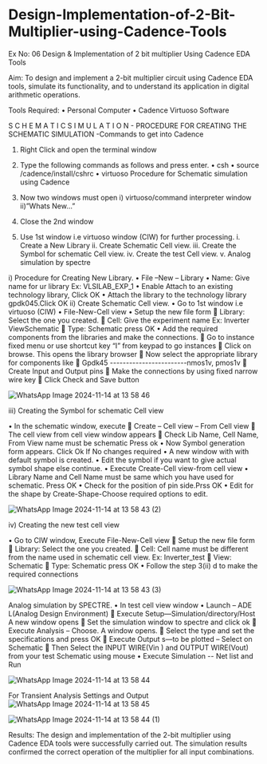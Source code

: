 # Design-Implementation-of-2-Bit-Multiplier-using-Cadence-Tools
Ex No: 06     Design & Implementation of 2 bit multiplier Using Cadence EDA Tools   

Aim:
To design and implement a 2-bit multiplier circuit using Cadence EDA tools, simulate its functionality, and to understand its application in digital arithmetic operations.

Tools Required:
•	Personal Computer
•	Cadence Virtuoso Software

S C H E M A T I C S I M U L A T I O N - PROCEDURE FOR CREATING THE SCHEMATIC SIMULATION -Commands to get into Cadence

1.	Right Click and open the terminal window
2.	Type the following commands as follows and press enter.
•	csh
•	source /cadence/install/cshrc
•	virtuoso 
Procedure for Schematic simulation using Cadence

1.	Now two windows must open i) virtuoso/command interpreter window ii)”Whats New…”
2.	Close the 2nd window
3.	Use 1st window i.e virtuoso window (CIW) for further processing.
i.	Create a New Library
ii.	Create Schematic Cell view.
iii.	Create the Symbol for schematic Cell view.
iv.	Create the test Cell view.
v.	Analog simulation by spectre


i)	Procedure for Creating New Library.
•	File –New – Library
•	Name: Give name for ur library Ex: VLSILAB_EXP_1
•	Enable Attach to an existing technology library, Click OK
•	Attach the library to the technology library gpdk045.Click OK
ii)	Create Schematic Cell view.
•	Go to 1st window i.e virtuoso (CIW)
•	File-New-Cell view
•	Setup the new file form
	Library: Select the one you created.
	Cell: Give the experiment name Ex: Inverter ViewSchematic
	Type: Schematic press OK
•	Add the required components from the libraries and make the connections.
	Go to instance fixed menu or use shortcut key “I” from keypad to go instances
	Click on browse. This opens the library browser
	Now select the appropriate library for components like 
	Gpdk45 ------------------------nmos1v, pmos1v
	Create Input and Output pins
	Make the connections by using fixed narrow wire key
	Click Check and Save button

![WhatsApp Image 2024-11-14 at 13 58 46](https://github.com/user-attachments/assets/3371d175-e90a-45f1-b3c1-67447b94caf2)

 
iii)	Creating the Symbol for schematic Cell view

•	In the schematic window, execute 
	Create – Cell view – From Cell view
	The cell view from cell view window appears
	Check Lib Name, Cell Name, From View name must be schematic Press ok
•	Now Symbol generation form appears. Click Ok If No changes required
•	A new window with with default symbol is created.
•	Edit the symbol if you want to give actual symbol shape else continue.
•	Execute Create-Cell view-from cell view
•	Library Name and Cell Name must be same which you have used for schematic. Press OK
•	Check for the position of pin side.Prss OK
•	Edit for the shape by Create-Shape-Choose required options to edit.

![WhatsApp Image 2024-11-14 at 13 58 43 (2)](https://github.com/user-attachments/assets/7a199260-0e20-41f6-a7d6-83f6698b9ae1)



iv)	Creating the new test cell view

•	Go to CIW window, Execute File-New-Cell view
	Setup the new file form
	Library: Select the one you created.
	Cell: Cell name must be different from the name used in schematic cell view. Ex: Inverter_test
	View: Schematic
	Type: Schematic press OK
•	Follow the step 3(ii) d to make the required connections


![WhatsApp Image 2024-11-14 at 13 58 43 (3)](https://github.com/user-attachments/assets/13baab00-f679-433d-a50b-8d333f2096b1)

 

Analog simulation by SPECTRE.
•	In test cell view window
•	Launch – ADE L(Analog Design Environment)
	Execute Setup—Simulation/directory/Host A new window opens
	Set the simulation window to spectre and click ok
	Execute Analysis – Choose. A window opens.
	Select the type and set the specifications and press OK
	Execute Output s—to be plotted – Select on Schematic
	Then Select the INPUT WIRE(Vin ) and OUTPUT WIRE(Vout) from your test Schematic using mouse
•	Execute Simulation -- Net list and Run

![WhatsApp Image 2024-11-14 at 13 58 44](https://github.com/user-attachments/assets/ac88f211-32e4-4ae2-970d-418d15933563)


For Transient Analysis Settings and Output
![WhatsApp Image 2024-11-14 at 13 58 45](https://github.com/user-attachments/assets/23e70e70-ef26-4aae-ab57-5dfba084ddcf)


![WhatsApp Image 2024-11-14 at 13 58 44 (1)](https://github.com/user-attachments/assets/dc3913a5-ba66-44a9-8d75-7218e3e20c5f)

  

Results:
The design and implementation of the 2-bit multiplier using Cadence EDA tools were successfully carried out. The simulation results confirmed the correct operation of the multiplier for all input combinations. 
